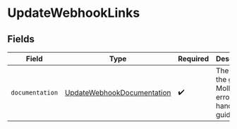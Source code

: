 # UpdateWebhookLinks


## Fields

| Field                                                                           | Type                                                                            | Required                                                                        | Description                                                                     |
| ------------------------------------------------------------------------------- | ------------------------------------------------------------------------------- | ------------------------------------------------------------------------------- | ------------------------------------------------------------------------------- |
| `documentation`                                                                 | [UpdateWebhookDocumentation](../../models/errors/UpdateWebhookDocumentation.md) | :heavy_check_mark:                                                              | The URL to the generic Mollie API error handling guide.                         |